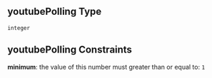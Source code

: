 ## youtubePolling Type

`integer`

## youtubePolling Constraints

**minimum**: the value of this number must greater than or equal to: `1`

